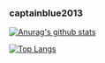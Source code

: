 ### captainblue2013

[![Anurag's github stats](https://github-readme-stats.vercel.app/api?username=captainblue2013)](https://github.com/anuraghazra/github-readme-stats)



[![Top Langs](https://github-readme-stats.vercel.app/api/top-langs/?username=captainblue2013)](https://github.com/anuraghazra/github-readme-stats)
